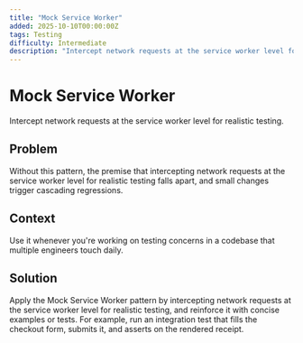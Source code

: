 ```yaml
---
title: "Mock Service Worker"
added: 2025-10-10T00:00:00Z
tags: Testing
difficulty: Intermediate
description: "Intercept network requests at the service worker level for realistic testing."
---
```

# Mock Service Worker

Intercept network requests at the service worker level for realistic testing.

## Problem

Without this pattern, the premise that intercepting network requests at the service worker level for realistic testing falls apart, and small changes trigger cascading regressions.

## Context

Use it whenever you're working on testing concerns in a codebase that multiple engineers touch daily.

## Solution

Apply the Mock Service Worker pattern by intercepting network requests at the service worker level for realistic testing, and reinforce it with concise examples or tests. For example, run an integration test that fills the checkout form, submits it, and asserts on the rendered receipt.
